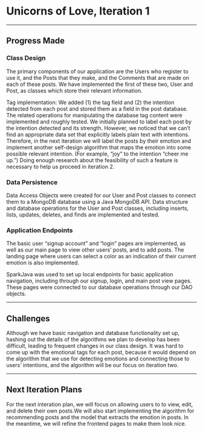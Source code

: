 # Unicorns of Love, Iteration 1

---

## Progress Made

### Class Design

The primary components of our application are the Users who register to use it, and the Posts that they make, and the Comments that are made on each of these posts. We have implemented the first of these two, User and Post, as classes which store their relevant information. 

Tag implementation:
	We added (1) the tag field and (2) the intention detected from each post and stored them as a field in the post database. The related operations for manipulating the database tag content were implemented and roughly tested. We initially planned to label each post by the intention detected and its strength. However, we noticed that we can’t find an appropriate data set that explicitly labels plain text with intentions. Therefore, in the next iteration we will label the posts by their emotion and implement another self-design algorithm that maps the emotion into some possible relevant intention. (For example, “joy” to the intention “cheer me up.”) Doing enough research about the feasibility of such a feature is necessary to help us proceed in iteration 2.

### Data Persistence

Data Access Objects were created for our User and Post classes to connect them to a MongoDB database using a Java MongoDB API. Data structure and database operations for the User and Post classes, including inserts, lists, updates, deletes, and finds are implemented and tested. 

### Application Endpoints

The basic user “signup account” and “login” pages are implemented, as well as our main page to view other users’ posts, and to add posts. The landing page where users can select a color as an indication of their current emotion is also implemented.

SparkJava was used to set up local endpoints for basic application navigation, including through our signup, login, and main post view pages. These pages were connected to our database operations through our DAO objects. 

---

## Challenges
Although we have basic navigation and database functionality set up, hashing out the details of the algorithms we plan to develop has been difficult, leading to frequent changes in our class design. 
It was hard to come up with the emotional tags for each post, because it would depend on the algorithm that we use for detecting emotions and connecting those to users’ intentions, and the algorithm will be our focus on iteration two.

---

## Next Iteration Plans
For the next interation plan, we will focus on allowing users to to view, edit, and delete their own posts.We will also start implementing the algorithm for recommending posts and the model that extracts the emotion in posts. In the meantime, we will refine the frontend pages to make them look nice.
